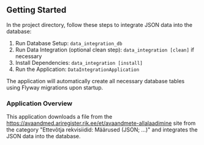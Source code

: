 ## Getting Started

In the project directory, follow these steps to integrate JSON data into the database:

1. Run Database Setup: `data_integration_db`
2. Run Data Integration (optional clean step): `data_integration [clean]` if necessary
3. Install Dependencies: `data_integration [install]`
4. Run the Application: `DataIntegrationApplication`

The application will automatically create all necessary database tables using Flyway migrations upon startup.

### Application Overview
This application downloads a file from the https://avaandmed.ariregister.rik.ee/et/avaandmete-allalaadimine site from the category "Ettevõtja rekvisiidid: Määrused (JSON; ...)" and integrates the JSON data into the database.
